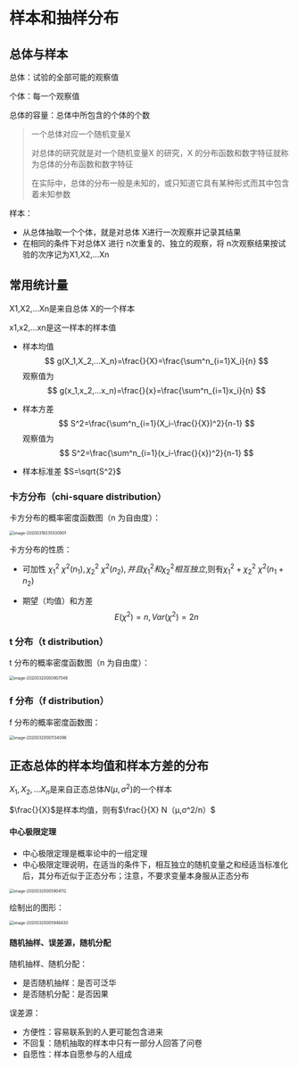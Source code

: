 # 样本和抽样分布

## 总体与样本

总体：试验的全部可能的观察值

个体：每一个观察值

总体的容量：总体中所包含的个体的个数

> 一个总体对应一个随机变量X
>
> 对总体的研究就是对一个随机变量X 的研究，X 的分布函数和数字特征就称为总体的分布函数和数字特征
>
> 在实际中，总体的分布一般是未知的，或只知道它具有某种形式而其中包含着未知参数

样本：

- 从总体抽取一个个体，就是对总体 X进行一次观察并记录其结果
- 在相同的条件下对总体X 进行 n次重复的、独立的观察，将 n次观察结果按试验的次序记为X1,X2,…Xn

## 常用统计量

X1,X2,…Xn是来自总体 X的一个样本

x1,x2,…xn是这一样本的样本值

- 样本均值
  $$
  g(X_1,X_2,...X_n)=\frac{}{X}=\frac{\sum^n_{i=1}X_i}{n}
  $$
  观察值为
  $$
  g(x_1,x_2,...x_n)=\frac{}{x}=\frac{\sum^n_{i=1}x_i}{n}
  $$

- 样本方差
  $$
  S^2=\frac{\sum^n_{i=1}(X_i-\frac{}{X})^2}{n-1}
  $$
  观察值为
  $$
  S^2=\frac{\sum^n_{i=1}(x_i-\frac{}{x})^2}{n-1}
  $$

- 样本标准差
  $S=\sqrt{S^2}$

### 卡方分布（chi-square distribution）

卡方分布的概率密度函数图（n 为自由度）：

<img src="http://img.elixir-zh.cn/uPic/image-20200319235530901.png" alt="image-20200319235530901" style="zoom:50%;" />

卡方分布的性质：

- 可加性 $χ^2_1~χ^2(n_1),χ_2^2~χ^2(n_2),并且χ^2_1和χ^2_2相互独立$,则有$χ^2_1+χ^2_2~χ^2(n_1+n_2)$

- 期望（均值）和方差
  $$
  E(χ^2)=n,Var(χ^2)=2n
  $$

### t 分布（t distribution）

t 分布的概率密度函数图（n 为自由度）：

<img src="http://img.elixir-zh.cn/uPic/image-20200320000907548.png" alt="image-20200320000907548" style="zoom:50%;" />

### f 分布（f distribution）

f 分布的概率密度函数图：

<img src="http://img.elixir-zh.cn/uPic/image-20200320001134096.png" alt="image-20200320001134096" style="zoom:50%;" />



## 正态总体的样本均值和样本方差的分布

$X_1,X_2,…X_n$是来自正态总体$N(μ,σ^2)$的一个样本

$\frac{}{X}$是样本均值，则有$\frac{}{X} N（μ,σ^2/n）$



#### 中心极限定理

- 中心极限定理是概率论中的一组定理
- 中心极限定理说明，在适当的条件下，相互独立的随机变量之和经适当标准化后，其分布近似于正态分布；注意，不要求变量本身服从正态分布



<img src="http://img.elixir-zh.cn/uPic/image-20200320005904112.png" alt="image-20200320005904112" style="zoom:50%;" />



绘制出的图形：

<img src="http://img.elixir-zh.cn/uPic/image-20200320005948430.png" alt="image-20200320005948430" style="zoom:50%;" />



#### 随机抽样、误差源，随机分配

随机抽样、随机分配：

- 是否随机抽样：是否可泛华
- 是否随机分配：是否因果

误差源：

- 方便性：容易联系到的人更可能包含进来
- 不回复：随机抽取的样本中只有一部分人回答了问卷
- 自愿性：样本自愿参与的人组成